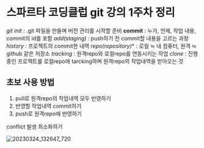 스파르타 코딩클럽 git 강의 1주차 정리
======
*git init* : .git 파일을 만들며 버전 관리를 시작할 준비
**commit** : 누가, 언제, 작업 내용, commit의 id를 포함
*add(staging)* : push하기 전 commit할 내용을 고르는 과정
*history* : 프로젝트의 commit한 내역
*repo(repository)** : 로컬 ≒ 내 컴퓨터, 원격 ≒ github 같은 저장소
*tracking* : 원격repo와 로컬repo를 연동시키는 작업
*clone* : 진행중인 프로젝트를 로컬repo에 tarcking하며 원격repo의 작업내역을 받아오는 것

**초보 사용 방법** 
------------
1. pull로 원격repo의 작업내역 모두 반영하기
2. 반영할 작업내역 commit하기
3. push로 원격repo에 반영하기 

conflict 발생 최소화하기 

![20230324_132647_720](https://user-images.githubusercontent.com/108051577/227428844-fab9a7ab-18ce-4db3-962d-a56a586fa8c0.jpg)
